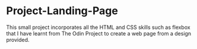 # Project-Landing-Page
This small project incorporates all the HTML and CSS skills such as flexbox that I have learnt from The Odin Project to create a web page from a design provided.
 